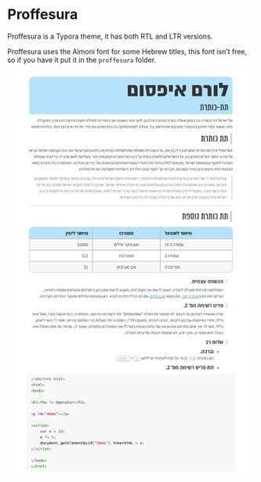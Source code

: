 # Proffesura

Proffesura is a Typora theme, it has both RTL and LTR versions.

Proffesura uses the Almoni font for some Hebrew titles, this font isn’t free, so if you have it put it in the `proffesura`  folder.

![](./Example.png)
